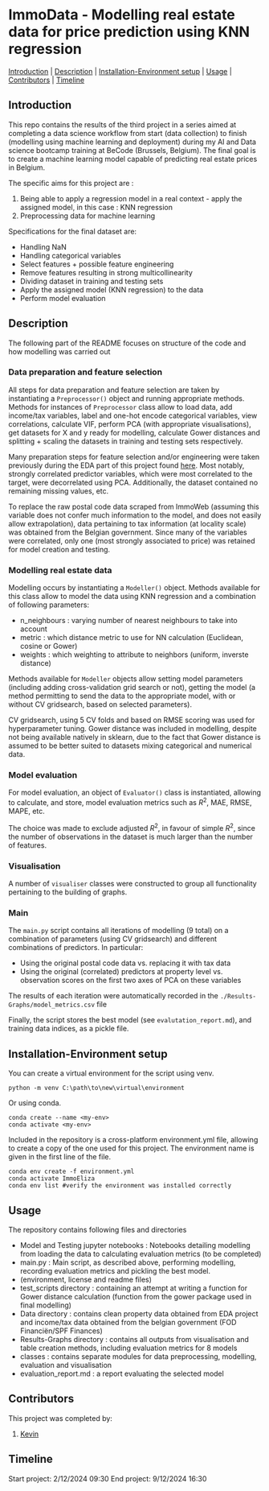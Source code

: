 # **ImmoData - Modelling real estate data for price prediction using KNN regression**

[Introduction](#Introduction)    |    [Description](#Description)    |    [Installation-Environment setup](#Installation-Environment-setup)    |    [Usage](#Usage)    |    [Contributors](#Contributors)    |    [Timeline](#Timeline)

## **Introduction**

This repo contains the results of the third project in a series aimed at completing a data science workflow from start (data collection) to finish (modelling using machine learning and deployment) during my AI and Data science bootcamp training at BeCode (Brussels, Belgium). The final goal is to create a machine learning model capable of predicting real estate prices in Belgium.

The specific aims for this project are :
1. Being able to apply a regression model in a real context - apply the assigned model, in this case : KNN regression
2. Preprocessing data for machine learning

Specifications for the final dataset are:
- Handling NaN
- Handling categorical variables
- Select features + possible feature engineering
- Remove features resulting in strong multicollinearity
- Dividing dataset in training and testing sets
- Apply the assigned model (KNN regression) to the data
- Perform model evaluation

## **Description**

The following part of the README focuses on structure of the code and how modelling was carried out

### Data preparation and feature selection

All steps for data preparation and feature selection are taken by instantiating a `Preprocessor()` object and running appropriate methods.
Methods for instances of `Preprocessor` class allow to load data, add income/tax variables, label and one-hot encode categorical variables, view correlations, calculate VIF, perform PCA (with appropriate visualisations), get datasets for X and y ready for modelling, calculate Gower distances and splitting + scaling the datasets in training and testing sets respectively.

Many preparation steps for feature selection and/or engineering were taken previously during the EDA part of this project found [here](https://github.com/kvnpotter/ImmoData-EDA).
Most notably, strongly correlated predictor variables, which were most correlated to the target, were decorrelated using PCA.
Additionally, the dataset contained no remaining missing values, etc. 

To replace the raw postal code data scraped from ImmoWeb (assuming this variable does not confer much information to the model, and does not easily allow extrapolation), data pertaining to tax information (at locality scale) was obtained from the Belgian government. Since many of the variables were correlated, only one (most strongly associated to price) was retained for model creation and testing.

### Modelling real estate data

Modelling occurs by instantiating a `Modeller()` object. Methods available for this class allow to model the data using KNN regression and a combination of following parameters:
- n_neighbours : varying number of nearest neighbours to take into account
- metric : which distance metric to use for NN calculation (Euclidean, cosine or Gower)
- weights : which weighting to attribute to neighbors (uniform, inverste distance)

Methods available for `Modeller` objects allow setting model parameters (including adding cross-validation grid search or not), getting the model (a method permitting to send the data to the appropriate model, with or without CV gridsearch, based on selected parameters).

CV gridsearch, using 5 CV folds and based on RMSE scoring was used for hyperparameter tuning.
Gower distance was included in modelling, despite not being available natively in sklearn, due to the fact that Gower distance is assumed to be better suited to datasets mixing categorical and numerical data.

### Model evaluation

For model evaluation, an object of `Evaluator()` class is instantiated, allowing to calculate, and store, model evaluation metrics such as $R^2$, MAE, RMSE, MAPE, etc.

The choice was made to exclude adjusted $R^2$, in favour of simple $R^2$, since the number of observations in the dataset is much larger than the number of features.

### Visualisation

A number of `visualiser` classes were constructed to group all functionality pertaining to the building of graphs.

### Main

The `main.py` script contains all iterations of modelling (9 total) on a combination of parameters (using CV gridsearch) and different combinations of predictors.
In particular:
- Using the original postal code data vs. replacing it with tax data
- Using the original (correlated) predictors at property level vs. observation scores on the first two axes of PCA on these variables

The results of each iteration were automatically recorded in the `./Results-Graphs/model_metrics.csv` file

Finally, the script stores the best model (see `evalutation_report.md`), and training data indices, as a pickle file.

## **Installation-Environment setup**

You can create a virtual environment for the script using venv.
```shell
python -m venv C:\path\to\new\virtual\environment
```

Or using conda.
```shell
conda create --name <my-env>
conda activate <my-env>
```

Included in the repository is a cross-platform environment.yml file, allowing to create a copy of the one used for this project. The environment name is given in the first line of the file.
```shell
conda env create -f environment.yml
conda activate ImmoEliza
conda env list #verify the environment was installed correctly
```

## **Usage**

The repository contains following files and directories
- Model and Testing jupyter notebooks : Notebooks detailing modelling from loading the data to calculating evaluation metrics (to be completed)
- main.py : Main script, as described above, performing modelling, recording evaluation metrics and pickling the best model.
- (environment, license and readme files)
- test_scripts directory : containing an attempt at writing a function for Gower distance calculation (function from the gower package used in final modelling)
- Data directory : contains clean property data obtained from EDA project and income/tax data obtained from the belgian government (FOD Financiën/SPF Finances)
- Results-Graphs directory : contains all outputs from visualisation and table creation methods, including evaluation metrics for 8 models
- classes : contains separate modules for data preprocessing, modelling, evaluation and visualisation
- evaluation_report.md : a report evaluating the selected model

## **Contributors** 
This project was completed by:
1. [Kevin](https://github.com/kvnpotter)

## **Timeline**

Start project: 2/12/2024 09:30
End project: 9/12/2024 16:30


